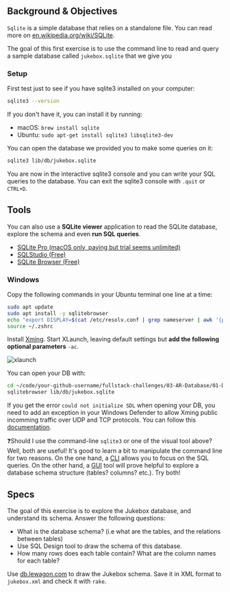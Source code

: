 ## Background & Objectives

`Sqlite` is a simple database that relies on a standalone file.
You can read more on [en.wikipedia.org/wiki/SQLite](http://en.wikipedia.org/wiki/SQLite).

The goal of this first exercise is to use the command line to read and query
a sample database called `jukebox.sqlite` that we give you

### Setup

First test just to see if you have sqlite3 installed on your computer:

```bash
sqlite3 --version
```

If you don't have it, you can install it by running:

- macOS: `brew install sqlite`
- Ubuntu: `sudo apt-get install sqlite3 libsqlite3-dev`

You can open the database we provided you to make some queries on it:

```bash
sqlite3 lib/db/jukebox.sqlite
```

You are now in the interactive sqlite3 console and you can write your SQL queries to the database.
You can exit the sqlite3 console with `.quit` or `CTRL+D`.

## Tools

You can also use a **SQLite viewer** application to read the SQLite database, explore the schema and even **run SQL queries**.

- [SQLite Pro (macOS only, paying but trial seems unlimited)](https://www.sqlitepro.com/)
- [SQLStudio (Free)](http://sqlitestudio.pl/)
- [SQLite Browser (Free)](http://sqlitebrowser.org/)

### Windows

Copy the following commands in your Ubuntu terminal one line at a time:
```bash
sudo apt update
sudo apt install -y sqlitebrowser
echo "export DISPLAY=$(cat /etc/resolv.conf | grep nameserver | awk '{print $2}'):0" >> ~/.zshrc
source ~/.zshrc
```

Install [Xming](https://sourceforge.net/projects/xming/).
Start XLaunch, leaving default settings but **add the following optional parameters** `-ac`.

![xlaunch](https://raw.githubusercontent.com/lewagon/fullstack-images/master/oop/xlaunch.jpg)

You can open your DB with:
```bash
cd ~/code/your-github-username/fullstack-challenges/03-AR-Database/01-DB-Design-and-SQL/03-Interacting-with-db
sqlitebrowser lib/db/jukebox.sqlite
```

If you get the error `could not initialize SDL` when opening your DB, you need to add an exception in your Windows Defender to allow Xming public incomming traffic over UDP and TCP protocols. You can follow this [documentation](https://docs.microsoft.com/en-us/windows/security/threat-protection/windows-firewall/create-an-inbound-port-rule).



❓Should I use the command-line `sqlite3` or one of the visual tool above? Well, both are useful! It's good to learn a bit to manipulate the command line for two reasons. On the one hand, a [CLI](https://en.wikipedia.org/wiki/Command-line_interface) allows you to focus on the SQL queries. On the other hand, a [GUI](https://en.wikipedia.org/wiki/Graphical_user_interface) tool will prove helpful to explore a database schema structure (tables? columns? etc.). Try both!

## Specs

The goal of this exercise is to explore the Jukebox database, and understand its schema. Answer the following questions:

- What is the database schema? (i.e what are the tables, and the relations between tables)
- Use SQL Design tool to draw the schema of this database.
- How many rows does each table contain? What are the column names for each table?

Use [db.lewagon.com](http://db.lewagon.com/) to draw the Jukebox schema. Save it in XML format to `jukebox.xml` and check it with `rake`.
